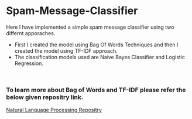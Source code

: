 # Spam-Message-Classifier

Here I have implemented a simple spam message classifier using two differnt apporaches.
* First I created the model using Bag Of Words Techniques and then I created the model using TF-IDF approach. 
* The classification models used are Naive Bayes Classifier and Logistic Regression.
<br>

### To learn more about Bag of Words and TF-IDF please refer the below given repositry link.

[Natural Language Processing Repositry](https://github.com/aakash1998/NLP)
  
